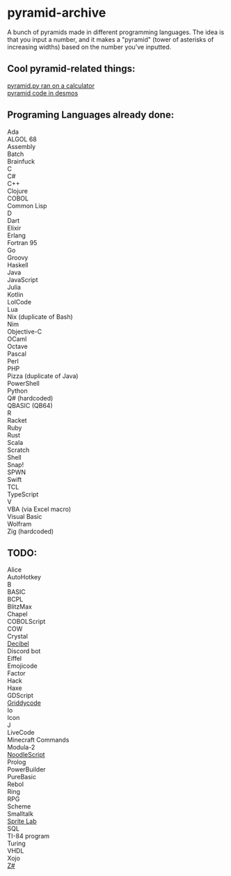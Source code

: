 # pyramid-archive
A bunch of pyramids made in different programming languages. The idea is that you input a number, and it makes a "pyramid" (tower of asterisks of increasing widths) based on the number you've inputted.

## Cool pyramid-related things:
[pyramid.py ran on a calculator](https://youtu.be/JQqT5u8wZeE)  
[pyramid code in desmos](https://www.desmos.com/calculator/grods4qbsy)

## Programing Languages already done:
Ada  
ALGOL 68  
Assembly  
Batch  
Brainfuck  
C  
C#  
C++  
Clojure  
COBOL  
Common Lisp  
D  
Dart  
Elixir  
Erlang  
Fortran 95  
Go  
Groovy  
Haskell  
Java  
JavaScript  
Julia  
Kotlin  
LolCode  
Lua  
Nix (duplicate of Bash)  
Nim  
Objective-C  
OCaml  
Octave  
Pascal  
Perl  
PHP  
Pizza (duplicate of Java)  
PowerShell  
Python  
Q# (hardcoded)  
QBASIC (QB64)  
R  
Racket  
Ruby  
Rust  
Scala  
Scratch  
Shell  
Snap!  
SPWN  
Swift  
TCL  
TypeScript  
V  
VBA (via Excel macro)  
Visual Basic  
Wolfram  
Zig (hardcoded)  

## TODO:
Alice  
AutoHotkey  
B  
BASIC  
BCPL  
BlitzMax  
Chapel  
COBOLScript  
COW  
Crystal  
[Decibel](https://github.com/DaemonNillia/Decibel)  
Discord bot  
Eiffel  
Emojicode  
Factor  
Hack  
Haxe  
GDScript  
[Griddycode](https://github.com/face-hh/griddycode)   
Io  
Icon  
J  
LiveCode  
Minecraft Commands  
Modula-2  
[NoodleScript](https://github.com/OfficialCodeNoodles/NoodleScript)  
Prolog  
PowerBuilder  
PureBasic  
Rebol  
Ring  
RPG  
Scheme  
Smalltalk  
[Sprite Lab](https://code.org/en-US/tools/sprite-lab)  
SQL  
TI-84 program  
Turing  
VHDL  
Xojo  
[Z#](https://github.com/sam-astro/Z-Sharp)  

